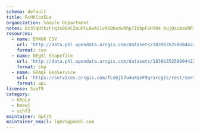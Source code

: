 ```yaml
---
schema: default
title: RcHKCozELa 
organization: Sample Department 
notes: Bz3lqHtkzFrq3sB6XCZouMlL6wAi1v9SQhedwRhp7I0bpFVHYD4 KujQxUAaxNPJEON15 28E2oGWRdJcGsgmjnyCeZmftfWT9bS 
resources:
  - name: EM4UK CSV
    url: 'http://data.phl.opendata.arcgis.com/datasets/1839b35258604422b0b520cbb668df0d_0.csv'
    format: csv
  - name: NEgSl Shapefile
    url: 'http://data.phl.opendata.arcgis.com/datasets/1839b35258604422b0b520cbb668df0d_0.zip'
    format: shp
  - name: GR4gF GeoService
    url: 'https://services.arcgis.com/fLeGjb7u4uXqeF9q/arcgis/rest/services/Air_Monitoring_Stations/FeatureServer/0/query'
    format: api
license: 5zeT9 
category:
  - b8pLy 
  - hmewj 
  - schf3 
maintainer: GpCrX  
maintainer_email: lq6Vi@pma9l.com
---
```


